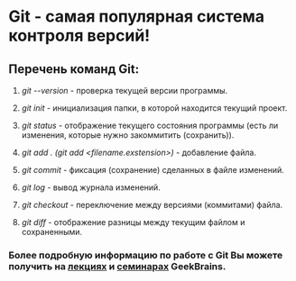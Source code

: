 # Git -  самая популярная система контроля версий!

## Перечень команд Git:

1. *git --version* - проверка текущей версии программы.

2. *git init* - инициализация папки, в которой находится текущий проект.

3. *git status* - отображение текущего состояния программы (есть ли изменения, которые нужно закоммитить (сохранить)).

4. *git add . (git add <filename.exstension>)* - добавление файла.

5. *git commit* - фиксация (сохранение) сделанных в файле изменений.

6. *git log* - вывод журнала изменений.

7. *git checkout* - переключение между версиями (коммитами) файла.

8. *git diff* - отображение разницы между текущим файлом и сохраненными.

### Более подробную информацию по работе с Git Вы можете получить на [лекциях](https://gb.ru/lessons/261653/ "Первая лекция GB") и [семинарах](https://gb.ru/lessons/265426/ "Первый семинар GB") GeekBrains.